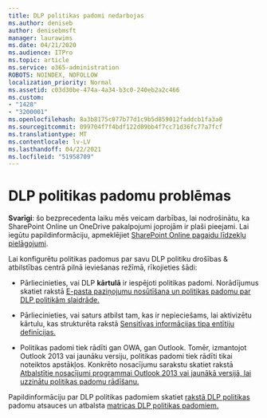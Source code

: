 ```yaml
---
title: DLP politikas padomi nedarbojas
ms.author: deniseb
author: denisebmsft
manager: laurawims
ms.date: 04/21/2020
ms.audience: ITPro
ms.topic: article
ms.service: o365-administration
ROBOTS: NOINDEX, NOFOLLOW
localization_priority: Normal
ms.assetid: c03d30be-474a-4a34-b3c0-240eb2a2c466
ms.custom:
- "1428"
- "3200001"
ms.openlocfilehash: 8a3b8175c077b77d1c9b5d859012faddcb1fa3a0
ms.sourcegitcommit: 099704f7f4bdf122d09bb4f7cc71d36fc77a7fcf
ms.translationtype: MT
ms.contentlocale: lv-LV
ms.lasthandoff: 04/22/2021
ms.locfileid: "51958709"
---
```

# <a name="dlp-policy-tip-issues"></a>DLP politikas padomu problēmas

**Svarīgi**: šo bezprecedenta laiku mēs veicam darbības, lai nodrošinātu, ka SharePoint Online un OneDrive pakalpojumi joprojām ir plaši pieejami. Lai iegūtu papildinformāciju, apmeklējiet [SharePoint Online pagaidu līdzekļu pielāgojumi](https://aka.ms/ODSPAdjustments).

Lai konfigurētu politikas padomus par savu DLP politiku drošības & atbilstības centrā pilnā ieviešanas režīmā, rīkojieties šādi:

- Pārliecinieties, vai DLP **kārtulā** ir iespējoti politikas padomi. Norādījumus skatiet rakstā [E-pasta paziņojumu nosūtīšana un politikas padomu par DLP politikām slaidrāde.](https://docs.microsoft.com/microsoft-365/compliance/use-notifications-and-policy-tips)

- Pārliecinieties, vai saturs atbilst tam, kas ir nepieciešams, lai aktivizētu kārtulu, kas strukturēta rakstā [Sensitīvas informācijas tipa entītiju definīcijas.](https://docs.microsoft.com/microsoft-365/compliance/sensitive-information-type-entity-definitions)

- Politikas padomi tiek rādīti gan OWA, gan Outlook. Tomēr, izmantojot Outlook 2013 vai jaunāku versiju, politikas padomi tiek rādīti tikai noteiktos apstākļos. Konkrēto nosacījumu sarakstu skatiet rakstā [Atbalstītie nosacījumi programmai Outlook 2013 vai jaunākā versijā, lai uzzinātu politikas padomu rādīšanu.](https://docs.microsoft.com/microsoft-365/compliance/use-notifications-and-policy-tips)

Papildinformāciju par DLP politikas padomiem skatiet [rakstā DLP politikas](https://docs.microsoft.com/microsoft-365/compliance/dlp-policy-tips-reference?view=o365-worldwide#support-matrix-for-dlp-policy-tips-across-microsoft-apps) padomu atsauces un atbalsta [matricas DLP politikas padomiem.](https://docs.microsoft.com/microsoft-365/compliance/dlp-policy-tips-reference?view=o365-worldwide#support-matrix-for-dlp-policy-tips-across-microsoft-apps)